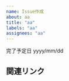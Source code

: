 ```yaml
---
name: Issue作成
about: aa
title: "aa"
labels: "aa"
assignees: "aa"
---
```


<!-- スプレッドシートに記録するかどうか（ y , n ）: [y] -->

完了予定日 yyyy/mm/dd

## 関連リンク
